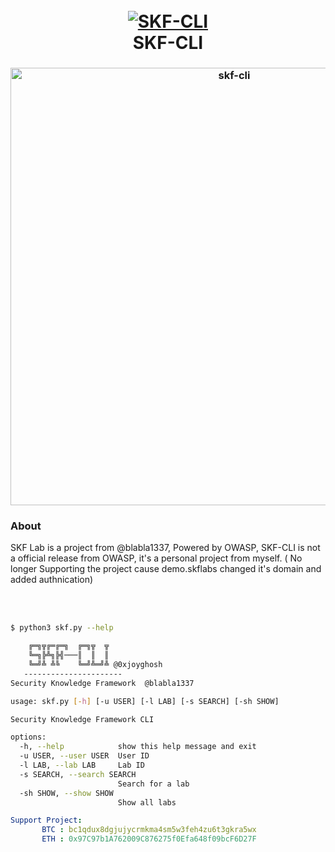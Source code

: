 <h1 align="center">
  <br>
  <a href="https://github.com/JoyGhoshs/skf-cli"><img src="https://raw.githubusercontent.com/blabla1337/skf-labs/master/python/CSRF-weak/static/img/logo.svg" alt="SKF-CLI"></a>
  <br>
  SKF-CLI
  <br>
  </h1>
  
  <h3 align="center">
  <img src="https://i.ibb.co/1JRcwf9/image.png" alt="skf-cli" width="700px"></a>
</h3>
  
  
 ### About
 SKF Lab is a project from @blabla1337, Powered by OWASP, SKF-CLI is not a official release from OWASP, it's  a personal project from myself. ( No longer Supporting the project cause demo.skflabs changed it's domain and added authnication)
 
 <br/>
 <br/>

```bash
$ python3 skf.py --help

    ╔═╗╦╔═╔═╗  ╔═╗╦  ╦
    ╚═╗╠╩╗╠╣───║  ║  ║
    ╚═╝╩ ╩╚    ╚═╝╩═╝╩ @0xjoyghosh
   ----------------------
Security Knowledge Framework  @blabla1337

usage: skf.py [-h] [-u USER] [-l LAB] [-s SEARCH] [-sh SHOW]

Security Knowledge Framework CLI

options:
  -h, --help            show this help message and exit
  -u USER, --user USER  User ID
  -l LAB, --lab LAB     Lab ID
  -s SEARCH, --search SEARCH
                        Search for a lab
  -sh SHOW, --show SHOW
                        Show all labs
```


```yaml
Support Project:
       BTC : bc1qdux8dgjujycrmkma4sm5w3feh4zu6t3gkra5wx
       ETH : 0x97C97b1A762009C876275f0Efa648f09bcF6D27F
```
